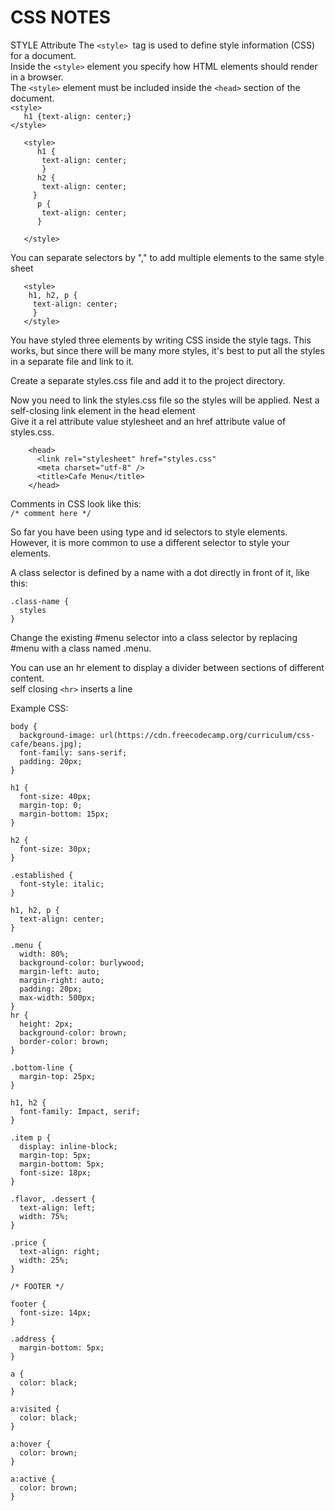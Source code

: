 # CSS NOTES

STYLE Attribute
The ```<style> ```tag is used to define style information (CSS) for a document. <br>
Inside the ```<style>``` element you specify how HTML elements should render in a browser. <br>
The ```<style>``` element must be included inside the ```<head>``` section of the document. <br>
 ```<style>``` <br>
 ```   h1 {text-align: center;}``` <br>
 ```</style>``` <br>
```
   <style>
      h1 { 
       text-align: center;
       }
      h2 {
       text-align: center;
     }
      p {
       text-align: center;
      }
      
   </style>
```


You can separate selectors by "," to add multiple elements to the same style sheet
```
   <style>
    h1, h2, p {
     text-align: center;
     }
   </style>
```

You have styled three elements by writing CSS inside the style tags. This works, but since there will be many more styles, it's best to put all the styles in a separate file and link to it. <br>

Create a separate styles.css file and add it to the project directory. <br>

Now you need to link the styles.css file so the styles will be applied. Nest a self-closing link element in the head element<br> Give it a rel attribute value stylesheet and an href attribute value of styles.css. <br>
```
    <head>
      <link rel="stylesheet" href="styles.css"
      <meta charset="utf-8" />
      <title>Cafe Menu</title>
    </head>
```
Comments in CSS look like this: <br>
```/* comment here */```

So far you have been using type and id selectors to style elements. However, it is more common to use a different selector to style your elements. <br>

A class selector is defined by a name with a dot directly in front of it, like this:<br>
```
.class-name {
  styles
}
```

Change the existing #menu selector into a class selector by replacing #menu with a class named .menu. <br>

You can use an hr element to display a divider between sections of different content. <br>
self closing ``<hr>`` inserts a line  <br>


Example CSS: 
```
body {
  background-image: url(https://cdn.freecodecamp.org/curriculum/css-cafe/beans.jpg);
  font-family: sans-serif;
  padding: 20px;
}

h1 {
  font-size: 40px;
  margin-top: 0;
  margin-bottom: 15px;
}

h2 {
  font-size: 30px;
}

.established {
  font-style: italic;
}

h1, h2, p {
  text-align: center;
}

.menu {
  width: 80%;
  background-color: burlywood;
  margin-left: auto;
  margin-right: auto;
  padding: 20px;
  max-width: 500px;
}
hr {
  height: 2px;
  background-color: brown;
  border-color: brown;
}

.bottom-line {
  margin-top: 25px;
}

h1, h2 {
  font-family: Impact, serif;
}

.item p {
  display: inline-block;
  margin-top: 5px;
  margin-bottom: 5px;
  font-size: 18px;
}

.flavor, .dessert {
  text-align: left;
  width: 75%;
}

.price {
  text-align: right;
  width: 25%;
}

/* FOOTER */

footer {
  font-size: 14px;
}

.address {
  margin-bottom: 5px;
}

a {
  color: black;
}

a:visited {
  color: black;
}

a:hover {
  color: brown;
}

a:active {
  color: brown;
}
```